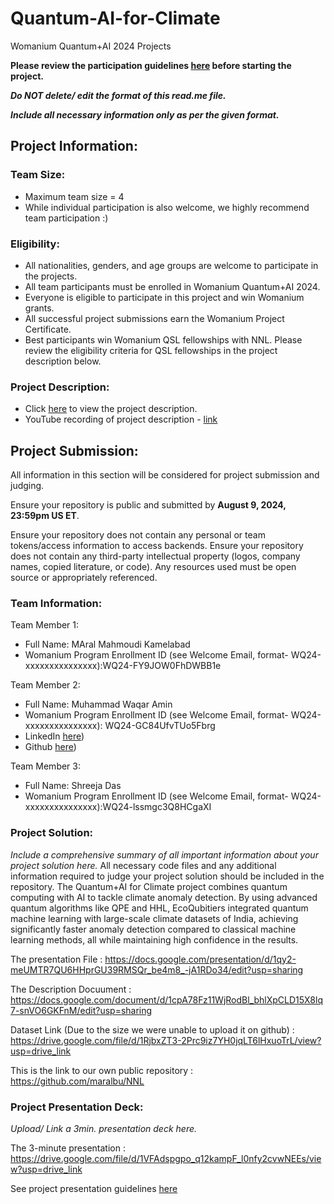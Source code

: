 # Quantum-AI-for-Climate
Womanium Quantum+AI 2024 Projects

**Please review the participation guidelines [here](https://github.com/womanium-quantum/Quantum-AI-2024) before starting the project.**

_**Do NOT delete/ edit the format of this read.me file.**_

_**Include all necessary information only as per the given format.**_

## Project Information:

### Team Size:
  - Maximum team size = 4
  - While individual participation is also welcome, we highly recommend team participation :)

### Eligibility:
  - All nationalities, genders, and age groups are welcome to participate in the projects.
  - All team participants must be enrolled in Womanium Quantum+AI 2024.
  - Everyone is eligible to participate in this project and win Womanium grants.
  - All successful project submissions earn the Womanium Project Certificate.
  - Best participants win Womanium QSL fellowships with NNL. Please review the eligibility criteria for QSL fellowships in the project description below.

### Project Description:
  - Click [here](https://drive.google.com/file/d/1yoY_venPkNStjcDu0Na0HYhgO6CvVYdM/view?usp=sharing) to view the project description.
  - YouTube recording of project description - [link](https://youtu.be/ka2RgUYo83c?si=MUb_dwTVfP1FV_47)

## Project Submission:
All information in this section will be considered for project submission and judging.

Ensure your repository is public and submitted by **August 9, 2024, 23:59pm US ET**.

Ensure your repository does not contain any personal or team tokens/access information to access backends. Ensure your repository does not contain any third-party intellectual property (logos, company names, copied literature, or code). Any resources used must be open source or appropriately referenced.

### Team Information:
Team Member 1:
 - Full Name: MAral Mahmoudi Kamelabad
 - Womanium Program Enrollment ID (see Welcome Email, format- WQ24-xxxxxxxxxxxxxxx):WQ24-FY9JOW0FhDWBB1e

Team Member 2:
 - Full Name: Muhammad Waqar Amin
 - Womanium Program Enrollment ID (see Welcome Email, format- WQ24-xxxxxxxxxxxxxxx): WQ24-GC84UfvTUo5Fbrg
 - LinkedIn [here](https://www.linkedin.com/in/muhammad-waqar-amin-qubits/))
 - Github [here](https://www.github.com/Eagle-Eyes7))


Team Member 3:
 - Full Name: Shreeja Das
 - Womanium Program Enrollment ID (see Welcome Email, format- WQ24-xxxxxxxxxxxxxxx):WQ24-lssmgc3Q8HCgaXI



### Project Solution:
_Include a comprehensive summary of all important information about your project solution here._
All necessary code files and any additional information required to judge your project solution should be included in the repository. 
The Quantum+AI for Climate project combines quantum computing with AI to tackle climate anomaly detection. By using advanced quantum algorithms like QPE and HHL, EcoQubitiers integrated quantum machine learning with large-scale climate datasets of India, achieving significantly faster anomaly detection compared to classical machine learning methods, all while maintaining high confidence in the results. 

The presentation File : https://docs.google.com/presentation/d/1qy2-meUMTR7QU6HHprGU39RMSQr_be4m8_-jA1RDo34/edit?usp=sharing

The Description Docuument : https://docs.google.com/document/d/1cpA78Fz11WjRodBl_bhlXpCLD15X8lq7-snVO6GKFnM/edit?usp=sharing

Dataset Link (Due to the size we were unable to upload it on github) : https://drive.google.com/file/d/1RjbxZT3-2Prc9iz7YH0jqLT6lHxuoTrL/view?usp=drive_link

This is the link to our own public repository : https://github.com/maralbu/NNL 


### Project Presentation Deck:
_Upload/ Link a 3min. presentation deck here._

The 3-minute presentation : https://drive.google.com/file/d/1VFAdspgpo_q12kampF_l0nfy2cvwNEEs/view?usp=drive_link

See project presentation guidelines [here](https://docs.google.com/document/d/13nWF8AxFAfFYTWEYPT3BpPdYkqtxxSAjmuXj_zcMh-E/edit?usp=sharing)

